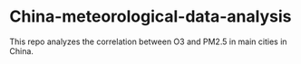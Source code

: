 # China-meteorological-data-analysis
This repo analyzes the correlation between O3 and PM2.5 in main cities in China.
